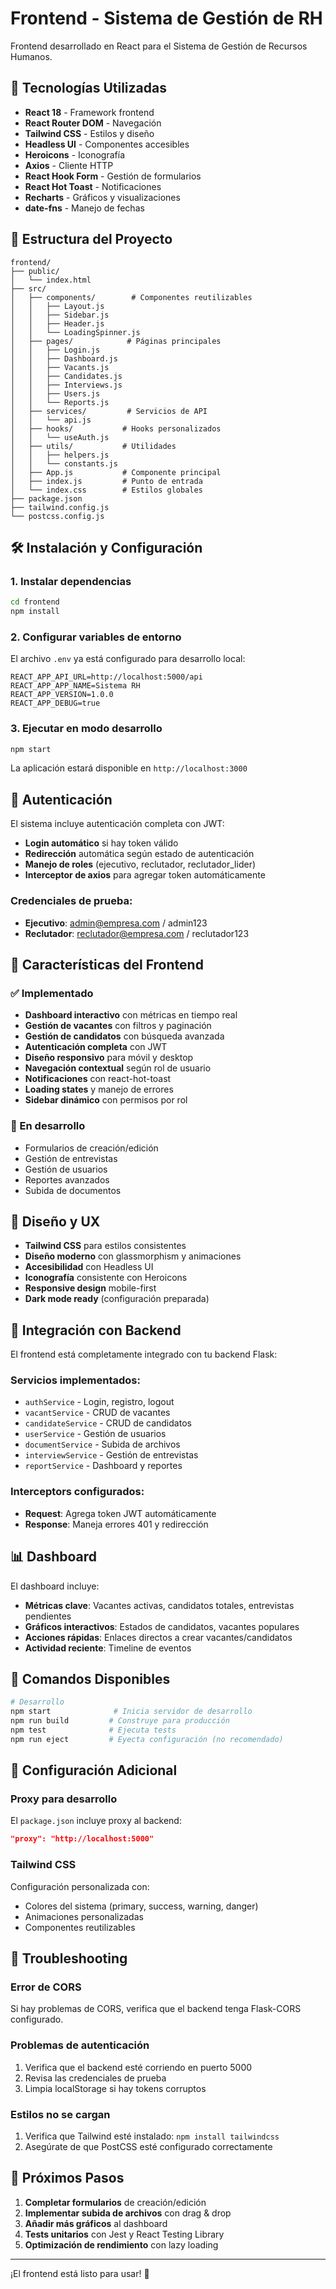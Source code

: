 # Frontend - Sistema de Gestión de RH

Frontend desarrollado en React para el Sistema de Gestión de Recursos Humanos.

## 🚀 Tecnologías Utilizadas

- **React 18** - Framework frontend
- **React Router DOM** - Navegación
- **Tailwind CSS** - Estilos y diseño
- **Headless UI** - Componentes accesibles
- **Heroicons** - Iconografía
- **Axios** - Cliente HTTP
- **React Hook Form** - Gestión de formularios
- **React Hot Toast** - Notificaciones
- **Recharts** - Gráficos y visualizaciones
- **date-fns** - Manejo de fechas

## 📁 Estructura del Proyecto

```
frontend/
├── public/
│   └── index.html
├── src/
│   ├── components/        # Componentes reutilizables
│   │   ├── Layout.js
│   │   ├── Sidebar.js
│   │   ├── Header.js
│   │   └── LoadingSpinner.js
│   ├── pages/            # Páginas principales
│   │   ├── Login.js
│   │   ├── Dashboard.js
│   │   ├── Vacants.js
│   │   ├── Candidates.js
│   │   ├── Interviews.js
│   │   ├── Users.js
│   │   └── Reports.js
│   ├── services/         # Servicios de API
│   │   └── api.js
│   ├── hooks/           # Hooks personalizados
│   │   └── useAuth.js
│   ├── utils/           # Utilidades
│   │   ├── helpers.js
│   │   └── constants.js
│   ├── App.js           # Componente principal
│   ├── index.js         # Punto de entrada
│   └── index.css        # Estilos globales
├── package.json
├── tailwind.config.js
└── postcss.config.js
```

## 🛠️ Instalación y Configuración

### 1. Instalar dependencias

```bash
cd frontend
npm install
```

### 2. Configurar variables de entorno

El archivo `.env` ya está configurado para desarrollo local:

```env
REACT_APP_API_URL=http://localhost:5000/api
REACT_APP_APP_NAME=Sistema RH
REACT_APP_VERSION=1.0.0
REACT_APP_DEBUG=true
```

### 3. Ejecutar en modo desarrollo

```bash
npm start
```

La aplicación estará disponible en `http://localhost:3000`

## 🔐 Autenticación

El sistema incluye autenticación completa con JWT:

- **Login automático** si hay token válido
- **Redirección** automática según estado de autenticación
- **Manejo de roles** (ejecutivo, reclutador, reclutador_lider)
- **Interceptor de axios** para agregar token automáticamente

### Credenciales de prueba:
- **Ejecutivo**: admin@empresa.com / admin123
- **Reclutador**: reclutador@empresa.com / reclutador123

## 📱 Características del Frontend

### ✅ Implementado
- **Dashboard interactivo** con métricas en tiempo real
- **Gestión de vacantes** con filtros y paginación
- **Gestión de candidatos** con búsqueda avanzada
- **Autenticación completa** con JWT
- **Diseño responsivo** para móvil y desktop
- **Navegación contextual** según rol de usuario
- **Notificaciones** con react-hot-toast
- **Loading states** y manejo de errores
- **Sidebar dinámico** con permisos por rol

### 🔄 En desarrollo
- Formularios de creación/edición
- Gestión de entrevistas
- Gestión de usuarios
- Reportes avanzados
- Subida de documentos

## 🎨 Diseño y UX

- **Tailwind CSS** para estilos consistentes
- **Diseño moderno** con glassmorphism y animaciones
- **Accesibilidad** con Headless UI
- **Iconografía** consistente con Heroicons
- **Responsive design** mobile-first
- **Dark mode ready** (configuración preparada)

## 🔌 Integración con Backend

El frontend está completamente integrado con tu backend Flask:

### Servicios implementados:
- `authService` - Login, registro, logout
- `vacantService` - CRUD de vacantes
- `candidateService` - CRUD de candidatos
- `userService` - Gestión de usuarios
- `documentService` - Subida de archivos
- `interviewService` - Gestión de entrevistas
- `reportService` - Dashboard y reportes

### Interceptors configurados:
- **Request**: Agrega token JWT automáticamente
- **Response**: Maneja errores 401 y redirección

## 📊 Dashboard

El dashboard incluye:
- **Métricas clave**: Vacantes activas, candidatos totales, entrevistas pendientes
- **Gráficos interactivos**: Estados de candidatos, vacantes populares
- **Acciones rápidas**: Enlaces directos a crear vacantes/candidatos
- **Actividad reciente**: Timeline de eventos

## 🚀 Comandos Disponibles

```bash
# Desarrollo
npm start              # Inicia servidor de desarrollo
npm run build         # Construye para producción
npm test              # Ejecuta tests
npm run eject         # Eyecta configuración (no recomendado)
```

## 🔧 Configuración Adicional

### Proxy para desarrollo
El `package.json` incluye proxy al backend:
```json
"proxy": "http://localhost:5000"
```

### Tailwind CSS
Configuración personalizada con:
- Colores del sistema (primary, success, warning, danger)
- Animaciones personalizadas
- Componentes reutilizables

## 🐛 Troubleshooting

### Error de CORS
Si hay problemas de CORS, verifica que el backend tenga Flask-CORS configurado.

### Problemas de autenticación
1. Verifica que el backend esté corriendo en puerto 5000
2. Revisa las credenciales de prueba
3. Limpia localStorage si hay tokens corruptos

### Estilos no se cargan
1. Verifica que Tailwind esté instalado: `npm install tailwindcss`
2. Asegúrate de que PostCSS esté configurado correctamente

## 📝 Próximos Pasos

1. **Completar formularios** de creación/edición
2. **Implementar subida de archivos** con drag & drop
3. **Añadir más gráficos** al dashboard
4. **Tests unitarios** con Jest y React Testing Library
5. **Optimización de rendimiento** con lazy loading

---

¡El frontend está listo para usar! 🎉
